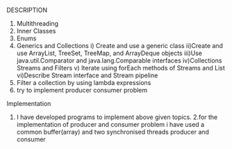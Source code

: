 DESCRIPTION
1. Multithreading
2. Inner Classes
3. Enums
4. Generics and Collections
      i) Create and use a generic class
      ii)Create and use ArrayList, TreeSet, TreeMap, and ArrayDeque objects
      iii)Use java.util.Comparator and java.lang.Comparable interfaces
      iv)Collections Streams and Filters
      v) Iterate using forEach methods of Streams and List
      vi)Describe Stream interface and Stream pipeline
 5. Filter a collection by using lambda expressions
 6. try to implement producer consumer problem
 
 Implementation
 
 1. I have developed programs to implement above given topics.
 2.for the implementation of producer and consumer problem i have used a common buffer(array) and two synchronised threads producer and consumer
